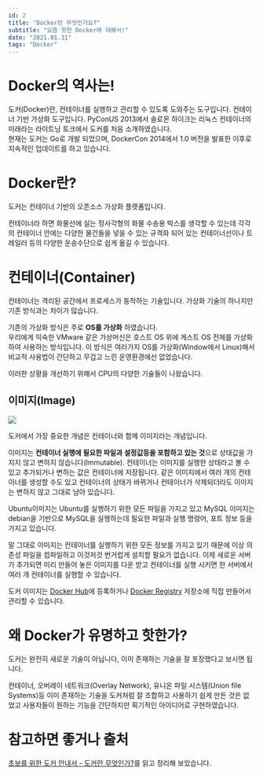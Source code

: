 ```yaml
---
id: 2
title: "Docker란 무엇인가요?"
subtitle: "요즘 핫한 Docker에 대해서!"
date: "2021.01.31"
tags: "Docker"
---
```

# Docker의 역사는!
도커(Docker)란, 컨테이너를 실행하고 관리할 수 있도록 도와주는 도구입니다. 컨테이너 기반 가상화 도구입니다. PyConUS 2013에서 솔로몬 하이크는 리눅스 컨테이너의 미래라는 라이트닝 토크에서 도커를 처음 소개하였습니다.  
현재는 도커는 Go로 개발 되었으며, DockerCon 2014에서 1.0 버전을 발표한 이후로 지속적인 업데이트를 하고 있습니다.

# Docker란?
도커는 컨테이너 기반의 오픈소스 가상화 플랫폼입니다.

컨테이너라 하면 화물선에 실는 정사각형의 화물 수송용 박스를 생각할 수 있는데 각각의 컨테이너 안에는 다양한 물건들을 넣을 수 있는 규격화 되어 있는 컨테이너선이나 트레일러 등의 다양한 운송수단으로 쉽게 옮길 수 있습니다.

# 컨테이너(Container)
컨테이너는 격리된 공간에서 프로세스가 동작하는 기술입니다. 가상화 기술의 하나지만 기존 방식과는 차이가 많습니다.

기존의 가상화 방식은 주로 **OS를 가상화** 하였습니다.  
우리에게 익숙한 VMware 같은 가상머신은 호스트 OS 위에 게스트 OS 전체를 가상화하여 사용하는 방식입니다. 이 방식은 여러가지 OS를 가상화(Window에서 Linux)해서 비교적 사용법이 간단하고 무겁고 느린 운영환경에선 없었습니다.

이러한 상황을 개선하기 위해서 CPU의 다양한 기술들이 나왔습니다.

## 이미지(Image)
![](https://media.vlpt.us/images/matisse/post/f810bf29-399d-4e31-a9f7-0216462e3a53/image.png)

도커에서 가장 중요한 개념은 컨테이너와 함께 이미지라는 개념입니다.  

이미지는 **컨테이너 실행에 필요한 파일과 설정값등을 포함하고 있는 것**으로 상태값을 가지지 않고 변하지 않습니다(Immutable). 컨테이너는 이미지를 실행한 상태라고 볼 수 있고 추가되거나 변하는 값은 컨테이너에 저장됩니다. 같은 이미지에서 여러 개의 컨테이너를 생성할 수도 있고 컨테이너의 상태가 바뀌거나 컨테이너가 삭제되더라도 이미지는 변하지 않고 그대로 남아 있습니다.

Ubuntu이미지는 Ubuntu를 실행하기 위한 모든 파일을 가지고 있고 MySQL 이미지는 debian을 기반으로 MySQL을 실행하는데 필요한 파일과 실행 명령어, 포트 정보 등을 가지고 있습니다.  

말 그대로 이미지는 컨테이너를 실행하기 위한 모든 정보를 가지고 있기 때문에 이상 의존성 파일을 컴파일하고 이것저것 번거럽게 설치할 필요가 없습니다. 이제 새로운 서버가 추가되면 미리 만들어 놓은 이미지를 다운 받고 컨테이너를 실행 시키면 한 서버에서 여러 개 컨테이너를 실행할 수 있습니다. 

도커 이미지는 [Docker Hub](https://hub.docker.com/)에 등록하거나 [Docker Registry](https://docs.docker.com/registry/) 저장소에 직접 만들어서 관리할 수 있습니다.

# 왜 Docker가 유명하고 핫한가?
도커는 완전히 새로운 기술이 아닙니다, 이미 존재하는 기술을 잘 포장했다고 보시면 됩니다.

컨테이너, 오버레이 네트워크(Overlay Network), 유니온 파일 시스템(Union file Systems)등 이미 존재하는 기술을 도커처럼 잘 조합하고 사용하기 쉽게 만든 것은 없었고 사용자들이 원하는 기능을 간단하지만 획기적인 아이디어로 구현하였습니다.

# 참고하면 좋거나 출처
[초보를 위한 도커 안내서 - 도커란 무엇인가?](https://subicura.com/2017/01/19/docker-guide-for-beginners-1.html)를 읽고 정리해 보았습니다.
